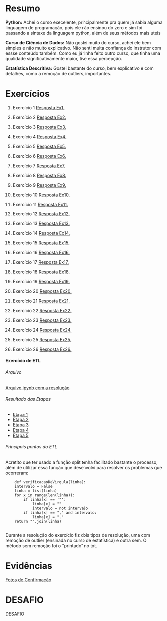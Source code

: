 # Resumo

**Python:** Achei o curso execelente, principalmente pra quem já sabia alguma linguagem de programação, pois ele não ensinou do zero e sim foi passando a sintaxe da linguagem python, além de seus métodos mais uteis

**Curso de Ciência de Dados:** Não gostei muito do curso, achei ele bem simples e não muito explicativo. Não senti muita confiança do instrutor com essse conteúdo também. Como eu já tinha feito outro curso, que tinha uma qualidade significativamente maior, tive essa percepção.

**Estatística Descritiva:** Gostei bastante do curso, bem explicativo e com detalhes, como a remoção de outliers, importantes.

# Exercícios


1. Exercício 1
[Resposta Ex1.](./Exercicios/ex1.py)


2. Exercício 2
[Resposta Ex2.](./Exercicios/ex2.py)


3. Exercício 3
[Resposta Ex3.](./Exercicios/ex3.py)


4. Exercício 4
[Resposta Ex4.](./Exercicios/ex4.py)


5. Exercício 5
[Resposta Ex5.](./Exercicios/ex5.py)


6. Exercício 6
[Resposta Ex6.](./Exercicios/ex6.py)

7. Exercício 7
[Resposta Ex7.](./Exercicios/ex7.py)


8. Exercício 8
[Resposta Ex8.](./Exercicios/ex8.py)


9. Exercício 9
[Resposta Ex9.](./Exercicios/ex9.py)


10. Exercício 10
[Resposta Ex10.](./Exercicios/ex10.py)


11. Exercício 11
[Resposta Ex11.](./Exercicios/ex11.py)


12. Exercício 12
[Resposta Ex12.](./Exercicios/ex12.py)

13. Exercício 13
[Resposta Ex13.](./Exercicios/ex13.py)


14. Exercício 14
[Resposta Ex14.](./Exercicios/ex14.py)

15. Exercício 15
[Resposta Ex15.](./Exercicios/ex15.py)

16. Exercício 16
[Resposta Ex16.](./Exercicios/ex16.py)

17. Exercício 17
[Resposta Ex17.](./Exercicios/ex17.py)

18. Exercício 18
[Resposta Ex18.](./Exercicios/ex18.py)

19. Exercício 19
[Resposta Ex19.](./Exercicios/ex19.py)

20. Exercício 20
[Resposta Ex20.](./Exercicios/ex20.py)

21. Exercício 21
[Resposta Ex21.](./Exercicios/ex21.py)

22. Exercício 22
[Resposta Ex22.](./Exercicios/ex22.py)

23. Exercício 23
[Resposta Ex23.](./Exercicios/ex23.py)

24. Exercício 24
[Resposta Ex24.](./Exercicios/ex24.py)

25. Exercício 25
[Resposta Ex25.](./Exercicios/ex25.py)

26. Exercício 26
[Resposta Ex26.](./Exercicios/ex26.py)



#### Exercício de ETL

###### Arquivo 

[Arquivo ipynb com a resolução](./Exercicios/Exercicio2_ETL/exETL.ipynb)

###### Resultado das Etapas

- [Etapa 1](./Exercicios/Exercicio2_ETL/etapa-1.txt)
- [Etapa 2](./Exercicios/Exercicio2_ETL/etapa-2.txt)
- [Etapa 3](./Exercicios/Exercicio2_ETL/etapa-3.txt)
- [Etapa 4](./Exercicios/Exercicio2_ETL/etapa-4.txt)
- [Etapa 5](./Exercicios/Exercicio2_ETL/etapa-5.txt)


###### Principais pontos do ETL

Acretito que ter usado a função split tenha facilitado bastante o processo, além de utilizar essa função que desenvolvi para resolver os problemas que ocorreram:

``` 
    def verificacaoDeVirgula(linha):
    intervalo = False
    linha = list(linha)
    for x in range(len(linha)):
        if linha[x] == '"':
            linha[x] = ""
            intervalo = not intervalo
        if linha[x] == "," and intervalo:
            linha[x] = "."
    return "".join(linha)


```

Durante a resolução do exercício fiz dois tipos de resolução, uma com remoção de outlier (ensinada no curso de estatística) e outra sem. O método sem remoção foi o "printado" no txt.

# Evidências


[Fotos de Confirmação](./Exercicios/Evidencias)



# DESAFIO

[DESAFIO](./Desafio)